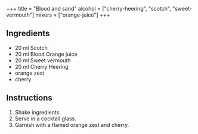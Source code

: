 +++
title = "Blood and sand"
alcohol = ["cherry-heering", "scotch", "sweet-vermouth"]
mixers = ["orange-juice"]
+++

## Ingredients

- 20 ml Scotch
- 20 ml Blood Orange juice
- 20 ml Sweet vermouth
- 20 ml Cherry Heering
- orange zest
- cherry

## Instructions

1. Shake ingredients.
2. Serve in a cocktail glass.
3. Garnish with a flamed orange zest and cherry.

